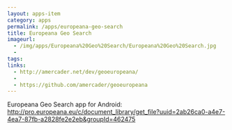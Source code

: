 ```yaml
---
layout: apps-item
category: apps
permalink: /apps/europeana-geo-search
title: Europeana Geo Search
imageurl:
  - /img/apps/Europeana%20Geo%20Search/Europeana%20Geo%20Search.jpg
  - 
tags:
links:
  - http://amercader.net/dev/geoeuropeana/
  - 
  - https://github.com/amercader/geoeuropeana
---
```


Europeana Geo Search app for Android: http://pro.europeana.eu/c/document_library/get_file?uuid=2ab26ca0-a4e7-4ea7-87fb-a2828fe2e2eb&groupId=462475
